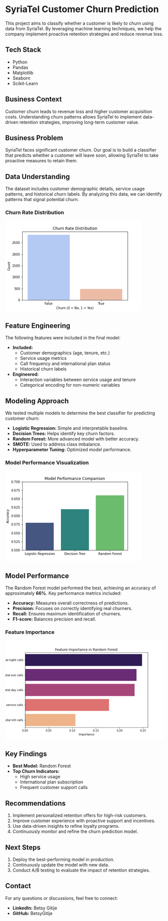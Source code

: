 # SyriaTel Customer Churn Prediction

This project aims to classify whether a customer is likely to churn using data from SyriaTel. By leveraging machine learning techniques, we help the company implement proactive retention strategies and reduce revenue loss.

## Tech Stack
- Python
- Pandas
- Matplotlib
- Seaborn
- Scikit-Learn

## Business Context
Customer churn leads to revenue loss and higher customer acquisition costs. Understanding churn patterns allows SyriaTel to implement data-driven retention strategies, improving long-term customer value.

## Business Problem
SyriaTel faces significant customer churn. Our goal is to build a classifier that predicts whether a customer will leave soon, allowing SyriaTel to take proactive measures to retain them.

## Data Understanding
The dataset includes customer demographic details, service usage patterns, and historical churn labels. By analyzing this data, we can identify patterns that signal potential churn.

### Churn Rate Distribution
![Churn Rate Distribution](images/churn_distribution.png)

## Feature Engineering
The following features were included in the final model:
- **Included:**
  - Customer demographics (age, tenure, etc.)
  - Service usage metrics
  - Call frequency and international plan status
  - Historical churn labels
- **Engineered:**
  - Interaction variables between service usage and tenure
  - Categorical encoding for non-numeric variables

## Modeling Approach
We tested multiple models to determine the best classifier for predicting customer churn:
- **Logistic Regression:** Simple and interpretable baseline.
- **Decision Trees:** Helps identify key churn factors.
- **Random Forest:** More advanced model with better accuracy.
- **SMOTE:** Used to address class imbalance.
- **Hyperparameter Tuning:** Optimized model performance.

### Model Performance Visualization
![Model Performance](images/model_performance.png)

## Model Performance
The Random Forest model performed the best, achieving an accuracy of approximately **66%**. Key performance metrics included:
- **Accuracy:** Measures overall correctness of predictions.
- **Precision:** Focuses on correctly identifying real churners.
- **Recall:** Ensures maximum identification of churners.
- **F1-score:** Balances precision and recall.

### Feature Importance
![Feature Importance](images/feature_importance.png)

## Key Findings
- **Best Model:** Random Forest
- **Top Churn Indicators:**
  - High service usage
  - International plan subscription
  - Frequent customer support calls

## Recommendations
1. Implement personalized retention offers for high-risk customers.
2. Improve customer experience with proactive support and incentives.
3. Use data-driven insights to refine loyalty programs.
4. Continuously monitor and refine the churn prediction model.

## Next Steps
1. Deploy the best-performing model in production.
2. Continuously update the model with new data.
3. Conduct A/B testing to evaluate the impact of retention strategies.

## Contact
For any questions or discussions, feel free to connect:
- **LinkedIn:** Betsy Gitije
- **GitHub:** BetsyGitije



